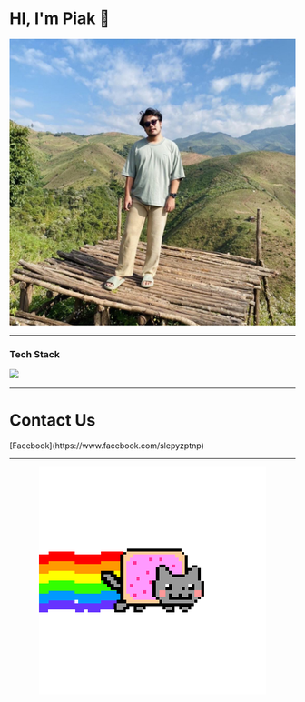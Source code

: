 <h1>HI, I'm Piak 👋 </h1>
<p></p>
<p align="center" >
  <img src="https://github.com/ptnp-j4mes/ptnp-j4mes/blob/c60fa62c27674cbdd70f41527c68d36e91bc1f85/my-pic-me.jpg" width="900">
</p>
<hr/>
<h3>Tech Stack</h3>
<p>
 <img src="https://skillicons.dev/icons?i=nuxtjs,vite,vue,vuetify,ts,js,jquery,bootstrap,html,css,nodejs,laravel,php,electron,mysql,sqlite,git,bitbucket,postman">
</p>
<hr/>
<h1>Contact Us</h1>
<p> 
  [Facebook](https://www.facebook.com/slepyzptnp)
</p>
 
<hr/>
<p align="center" >
  <img src="https://github.com/ptnp-j4mes/ptnp-j4mes/blob/af6c820ba4dbd6bd275c54185417c95c73b90d47/PYh.gif">
</p>




